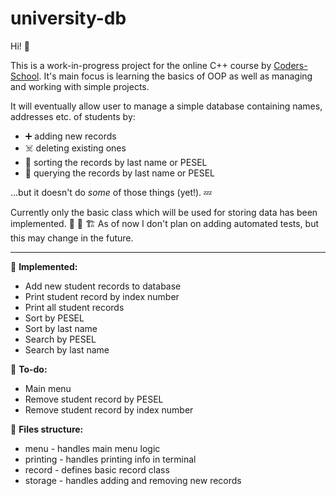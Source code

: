 # university-db

Hi! 👋

This is a work-in-progress project for the online C++ course by [Coders-School](coders.school).
It's main focus is learning the basics of OOP as well as managing and working with simple projects.

It will eventually allow user to manage a simple database containing names, addresses etc. of students by:
* ➕ adding new records 
* ☠️ deleting existing ones 
* 📨 sorting the records by last name or PESEL 
* 🔎 querying the records by last name or PESEL

...but it doesn't do *some* of those things (yet!). 💤

Currently only the basic class which will be used for storing data has been implemented. 🚧 👷 🏗️
As of now I don't plan on adding automated tests, but this may change in the future.

---

💚 **Implemented:** 
* Add new student records to database
* Print student record by index number
* Print all student records
* Sort by PESEL
* Sort by last name
* Search by PESEL
* Search by last name

🧡 **To-do:**
* Main menu
* Remove student record by PESEL
* Remove student record by index number

📂 **Files structure:** 
* menu - handles main menu logic
* printing - handles printing info in terminal
* record - defines basic record class 
* storage - handles adding and removing new records 
